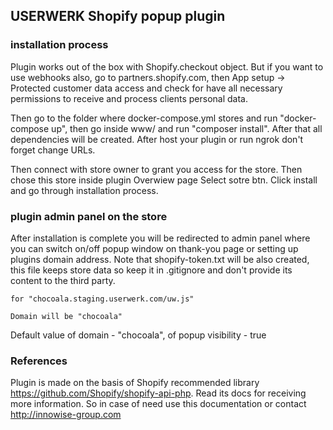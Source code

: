 ## USERWERK Shopify popup plugin

### installation process

Plugin works out of the box with Shopify.checkout object. But if you want to use webhooks also, go to partners.shopify.com, then App setup -> Protected customer data access and check for have all necessary permissions to receive and process clients personal data.

Then go to the folder where docker-compose.yml stores and run "docker-compose up", then go inside www/ and run "composer install". After that all dependencies will be created. 
After host your plugin or run ngrok don't forget change URLs.

Then connect with store owner to grant you access for the store. Then chose this store inside plugin Overwiew  page Select sotre btn. Click install and go through installation process.

### plugin admin panel on the store

After installation is complete you will be redirected to admin panel where you can switch on/off popup window on thank-you page or setting up plugins domain address. Note that shopify-token.txt will be also created, this file keeps store data so keep it in .gitignore and don't provide its content to the third party.
```
for "chocoala.staging.userwerk.com/uw.js"  

Domain will be "chocoala"
```
Default value of domain - "chocoala", of popup visibility - true


### References

Plugin is made on the basis of Shopify recommended library https://github.com/Shopify/shopify-api-php.
Read its docs for receiving more information. So in case of need use this documentation or contact http://innowise-group.com
